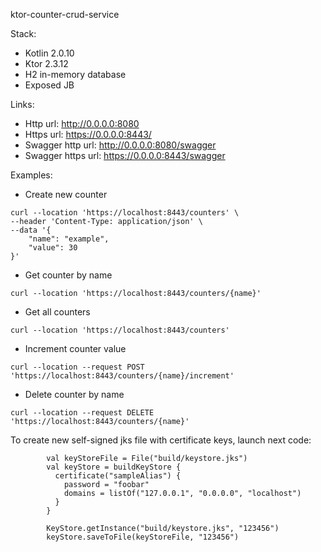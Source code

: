 ktor-counter-crud-service

Stack:
* Kotlin 2.0.10
* Ktor 2.3.12
* H2 in-memory database
* Exposed JB

Links:
* Http url:  http://0.0.0.0:8080
* Https url:  https://0.0.0.0:8443/
* Swagger http url: http://0.0.0.0:8080/swagger
* Swagger https url: https://0.0.0.0:8443/swagger

Examples: 

- Create new counter

```
curl --location 'https://localhost:8443/counters' \
--header 'Content-Type: application/json' \
--data '{
    "name": "example",
    "value": 30
}'
```
- Get counter by name

```
curl --location 'https://localhost:8443/counters/{name}'
```
- Get all counters
```
curl --location 'https://localhost:8443/counters'
```
- Increment counter value
```
curl --location --request POST 'https://localhost:8443/counters/{name}/increment'
```
- Delete counter by name
```
curl --location --request DELETE 'https://localhost:8443/counters/{name}'
```

To create new self-signed jks file with certificate keys, launch next code:
```
        val keyStoreFile = File("build/keystore.jks")
        val keyStore = buildKeyStore {
          certificate("sampleAlias") {
            password = "foobar"
            domains = listOf("127.0.0.1", "0.0.0.0", "localhost")
          }
        }

        KeyStore.getInstance("build/keystore.jks", "123456")
        keyStore.saveToFile(keyStoreFile, "123456")
```